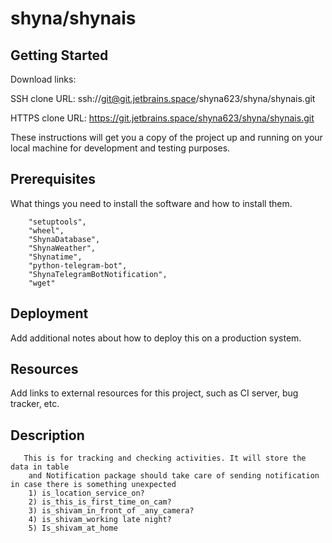 # shyna/shynais



## Getting Started

Download links:

SSH clone URL: ssh://git@git.jetbrains.space/shyna623/shyna/shynais.git

HTTPS clone URL: https://git.jetbrains.space/shyna623/shyna/shynais.git



These instructions will get you a copy of the project up and running on your local machine for development and testing purposes.

## Prerequisites

What things you need to install the software and how to install them.

```
    "setuptools",
    "wheel",
    "ShynaDatabase",
    "ShynaWeather",
    "Shynatime",
    "python-telegram-bot",
    "ShynaTelegramBotNotification",
    "wget"
```

## Deployment

Add additional notes about how to deploy this on a production system.

## Resources

Add links to external resources for this project, such as CI server, bug tracker, etc.

## Description

```
   This is for tracking and checking activities. It will store the data in table
    and Notification package should take care of sending notification in case there is something unexpected
    1) is_location_service_on?
    2) is_this_is_first_time_on_cam?
    3) is_shivam_in_front_of _any_camera?
    4) is_shivam_working late night?
    5) Is_shivam_at_home

```